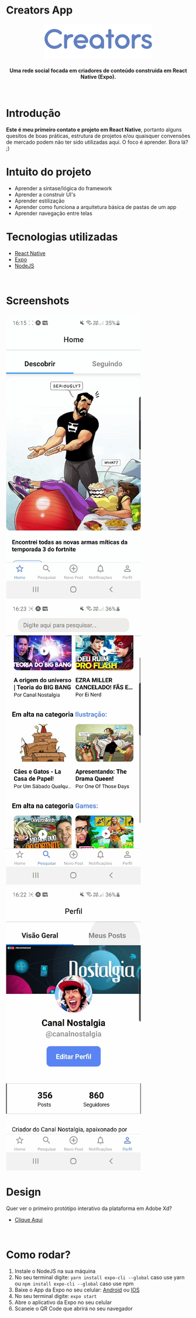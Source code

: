 # Creators App

<div align="center">
    <img src="./assets/images/logo/creators-logo.png" alt="Logo da Creators escrito em azul"/>
</div>

<h4 align="center">
    Uma rede social focada em criadores de conteúdo construida em React Native (Expo).
</h4>

<br />

# Introdução

**Este é meu primeiro contato e projeto em React Native**, portanto alguns quesitos de boas práticas, estrutura de projetos e/ou quaisquer convensões de mercado podem não ter sido utilizadas aqui. O foco é aprender. Bora lá? ;)

# Intuito do projeto

- Aprender a sintase/lógica do framework
- Aprender a construir UI's
- Aprender estilização
- Aprender como funciona a arquitetura básica de pastas de um app
- Aprender navegação entre telas

# Tecnologias utilizadas

- [React Native](https://reactnative.dev/)
- [Expo](https://expo.io/)
- [NodeJS](https://nodejs.org/en/)

<br />

# Screenshots

![](./assets/github-gifs/home.gif)
![](./assets/github-gifs/navigation.gif)
![](./assets/github-gifs/perfil.gif)

# Design

Quer ver o primeiro protótipo interativo da plataforma em Adobe Xd?

- [Clique Aqui](https://xd.adobe.com/view/4eb27dc0-110c-4dc9-b20d-3e9cfb022d2f-1be1/?fullscreen)


<br />

# Como rodar?

1. Instale o NodeJS na sua máquina
2. No seu terminal digite: ```yarn install expo-cli --global``` caso use yarn ou ```npm install expo-cli --global``` caso use npm
3. Baixe o App da Expo no seu celular: [Android](https://play.google.com/store/apps/details?id=host.exp.exponent&hl=pt_BR) ou [IOS](https://apps.apple.com/br/app/expo-client/id982107779)
4. No seu terminal digite: ```expo start```
5. Abre o aplicativo da Expo no seu celular
6. Scaneie o QR Code que abrirá no seu navegador
